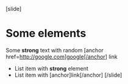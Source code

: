 [slide]
# Some elements

Some **strong** text with random [anchor href=http://google.com]google[/anchor] link

- List item with **strong** element
- List item with [anchor]link[/anchor]
[/slide]
